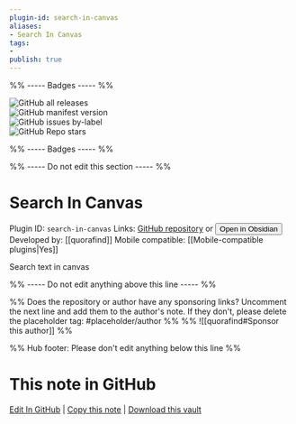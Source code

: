 ```yaml
---
plugin-id: search-in-canvas
aliases:
- Search In Canvas
tags: 
- 
publish: true
---
```


%% ----- Badges ----- %%

![GitHub all releases](https://img.shields.io/github/downloads/quorafind/obsidian-search-in-canvas/total?color=573E7A&logo=github&style=for-the-badge)   
![GitHub manifest version](https://img.shields.io/github/manifest-json/v/quorafind/obsidian-search-in-canvas?color=573E7A&logo=github&style=for-the-badge)   
![GitHub issues by-label](https://img.shields.io/github/issues/quorafind/obsidian-search-in-canvas/help%20wanted?color=573E7A&logo=github&style=for-the-badge)   
![GitHub Repo stars](https://img.shields.io/github/stars/quorafind/obsidian-search-in-canvas?color=573E7A&logo=github&style=for-the-badge)

%% ----- Badges ----- %%

%% ----- Do not edit this section ----- %%

# Search In Canvas

Plugin ID: `search-in-canvas`
Links: [GitHub repository](https://github.com/quorafind/obsidian-search-in-canvas) or [<button id=HH>Open in Obsidian</button>](obsidian://show-plugin?id=search-in-canvas)
Developed by: [[quorafind]]
Mobile compatible: [[Mobile-compatible plugins|Yes]]

Search text in canvas

%% ----- Do not edit anything above this line ----- %% 

%% Does the repository or author have any sponsoring links? Uncomment the next line and add them to the author's note. If they don't, please delete the placeholder tag: #placeholder/author %%
%% ![[quorafind#Sponsor this author]] %%

%% Hub footer: Please don't edit anything below this line %%

# This note in GitHub

<span class="git-footer">[Edit In GitHub](https://github.dev/obsidian-community/obsidian-hub/blob/main/02%20-%20Community%20Expansions/02.05%20All%20Community%20Expansions/Plugins/search-in-canvas.md "git-hub-edit-note") | [Copy this note](https://raw.githubusercontent.com/obsidian-community/obsidian-hub/main/02%20-%20Community%20Expansions/02.05%20All%20Community%20Expansions/Plugins/search-in-canvas.md "git-hub-copy-note") | [Download this vault](https://github.com/obsidian-community/obsidian-hub/archive/refs/heads/main.zip "git-hub-download-vault") </span>
